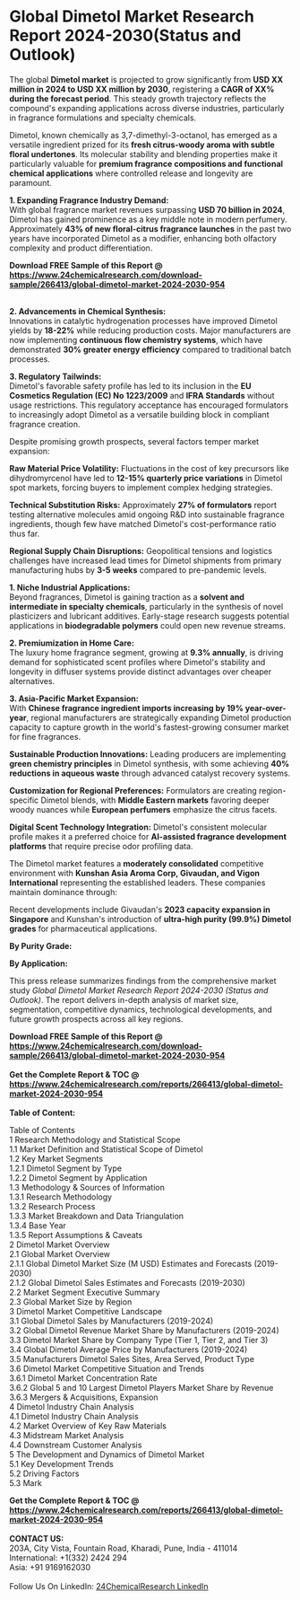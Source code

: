 <h1>Global Dimetol Market Research Report 2024-2030(Status and Outlook)</h1><p>The global <strong>Dimetol market</strong> is projected to grow significantly from <strong>USD XX million in 2024 to USD XX million by 2030</strong>, registering a <strong>CAGR of XX% during the forecast period</strong>. This steady growth trajectory reflects the compound's expanding applications across diverse industries, particularly in fragrance formulations and specialty chemicals.</p><p>Dimetol, known chemically as 3,7-dimethyl-3-octanol, has emerged as a versatile ingredient prized for its <strong>fresh citrus-woody aroma with subtle floral undertones</strong>. Its molecular stability and blending properties make it particularly valuable for <strong>premium fragrance compositions and functional chemical applications</strong> where controlled release and longevity are paramount.</p><p><strong>1. Expanding Fragrance Industry Demand:</strong><br>
With global fragrance market revenues surpassing <strong>USD 70 billion in 2024</strong>, Dimetol has gained prominence as a key middle note in modern perfumery. Approximately <strong>43% of new floral-citrus fragrance launches</strong> in the past two years have incorporated Dimetol as a modifier, enhancing both olfactory complexity and product differentiation.</p><div><b>Download FREE Sample of this Report @ 
            <a href="https://www.24chemicalresearch.com/download-sample/266413/global-dimetol-market-2024-2030-954">
            https://www.24chemicalresearch.com/download-sample/266413/global-dimetol-market-2024-2030-954</a></b></div><br><p><strong>2. Advancements in Chemical Synthesis:</strong><br>
Innovations in catalytic hydrogenation processes have improved Dimetol yields by <strong>18-22%</strong> while reducing production costs. Major manufacturers are now implementing <strong>continuous flow chemistry systems</strong>, which have demonstrated <strong>30% greater energy efficiency</strong> compared to traditional batch processes.</p><p><strong>3. Regulatory Tailwinds:</strong><br>
Dimetol's favorable safety profile has led to its inclusion in the <strong>EU Cosmetics Regulation (EC) No 1223/2009</strong> and <strong>IFRA Standards</strong> without usage restrictions. This regulatory acceptance has encouraged formulators to increasingly adopt Dimetol as a versatile building block in compliant fragrance creation.</p><p>Despite promising growth prospects, several factors temper market expansion:</p><p><strong>Raw Material Price Volatility:</strong> Fluctuations in the cost of key precursors like dihydromyrcenol have led to <strong>12-15% quarterly price variations</strong> in Dimetol spot markets, forcing buyers to implement complex hedging strategies.</p><p><strong>Technical Substitution Risks:</strong> Approximately <strong>27% of formulators</strong> report testing alternative molecules amid ongoing R&amp;D into sustainable fragrance ingredients, though few have matched Dimetol's cost-performance ratio thus far.</p><p><strong>Regional Supply Chain Disruptions:</strong> Geopolitical tensions and logistics challenges have increased lead times for Dimetol shipments from primary manufacturing hubs by <strong>3-5 weeks</strong> compared to pre-pandemic levels.</p><p><strong>1. Niche Industrial Applications:</strong><br>
Beyond fragrances, Dimetol is gaining traction as a <strong>solvent and intermediate in specialty chemicals</strong>, particularly in the synthesis of novel plasticizers and lubricant additives. Early-stage research suggests potential applications in <strong>biodegradable polymers</strong> could open new revenue streams.</p><p><strong>2. Premiumization in Home Care:</strong><br>
The luxury home fragrance segment, growing at <strong>9.3% annually</strong>, is driving demand for sophisticated scent profiles where Dimetol's stability and longevity in diffuser systems provide distinct advantages over cheaper alternatives.</p><p><strong>3. Asia-Pacific Market Expansion:</strong><br>
With <strong>Chinese fragrance ingredient imports increasing by 19% year-over-year</strong>, regional manufacturers are strategically expanding Dimetol production capacity to capture growth in the world's fastest-growing consumer market for fine fragrances.</p><p><strong>Sustainable Production Innovations:</strong> Leading producers are implementing <strong>green chemistry principles</strong> in Dimetol synthesis, with some achieving <strong>40% reductions in aqueous waste</strong> through advanced catalyst recovery systems.</p><p><strong>Customization for Regional Preferences:</strong> Formulators are creating region-specific Dimetol blends, with <strong>Middle Eastern markets</strong> favoring deeper woody nuances while <strong>European perfumers</strong> emphasize the citrus facets.</p><p><strong>Digital Scent Technology Integration:</strong> Dimetol's consistent molecular profile makes it a preferred choice for <strong>AI-assisted fragrance development platforms</strong> that require precise odor profiling data.</p><p>The Dimetol market features a <strong>moderately consolidated</strong> competitive environment with <strong>Kunshan Asia Aroma Corp, Givaudan, and Vigon International</strong> representing the established leaders. These companies maintain dominance through:</p><p>Recent developments include Givaudan's <strong>2023 capacity expansion in Singapore</strong> and Kunshan's introduction of <strong>ultra-high purity (99.9%) Dimetol grades</strong> for pharmaceutical applications.</p><p><strong>By Purity Grade:</strong></p><p><strong>By Application:</strong></p><p>This press release summarizes findings from the comprehensive market study <em>Global Dimetol Market Research Report 2024-2030 (Status and Outlook)</em>. The report delivers in-depth analysis of market size, segmentation, competitive dynamics, technological developments, and future growth prospects across all key regions.</p><div><b>Download FREE Sample of this Report @ 
            <a href="https://www.24chemicalresearch.com/download-sample/266413/global-dimetol-market-2024-2030-954">
            https://www.24chemicalresearch.com/download-sample/266413/global-dimetol-market-2024-2030-954</a></b></div><br><div><b>Get the Complete Report & TOC @ 
            <a href="https://www.24chemicalresearch.com/reports/266413/global-dimetol-market-2024-2030-954">
            https://www.24chemicalresearch.com/reports/266413/global-dimetol-market-2024-2030-954</a></b></div><br>
            <b>Table of Content:</b><p>Table of Contents<br />
1 Research Methodology and Statistical Scope<br />
1.1 Market Definition and Statistical Scope of Dimetol<br />
1.2 Key Market Segments<br />
1.2.1 Dimetol Segment by Type<br />
1.2.2 Dimetol Segment by Application<br />
1.3 Methodology & Sources of Information<br />
1.3.1 Research Methodology<br />
1.3.2 Research Process<br />
1.3.3 Market Breakdown and Data Triangulation<br />
1.3.4 Base Year<br />
1.3.5 Report Assumptions & Caveats<br />
2 Dimetol Market Overview<br />
2.1 Global Market Overview<br />
2.1.1 Global Dimetol Market Size (M USD) Estimates and Forecasts (2019-2030)<br />
2.1.2 Global Dimetol Sales Estimates and Forecasts (2019-2030)<br />
2.2 Market Segment Executive Summary<br />
2.3 Global Market Size by Region<br />
3 Dimetol Market Competitive Landscape<br />
3.1 Global Dimetol Sales by Manufacturers (2019-2024)<br />
3.2 Global Dimetol Revenue Market Share by Manufacturers (2019-2024)<br />
3.3 Dimetol Market Share by Company Type (Tier 1, Tier 2, and Tier 3)<br />
3.4 Global Dimetol Average Price by Manufacturers (2019-2024)<br />
3.5 Manufacturers Dimetol Sales Sites, Area Served, Product Type<br />
3.6 Dimetol Market Competitive Situation and Trends<br />
3.6.1 Dimetol Market Concentration Rate<br />
3.6.2 Global 5 and 10 Largest Dimetol Players Market Share by Revenue<br />
3.6.3 Mergers & Acquisitions, Expansion<br />
4 Dimetol Industry Chain Analysis<br />
4.1 Dimetol Industry Chain Analysis<br />
4.2 Market Overview of Key Raw Materials<br />
4.3 Midstream Market Analysis<br />
4.4 Downstream Customer Analysis<br />
5 The Development and Dynamics of Dimetol Market <br />
5.1 Key Development Trends<br />
5.2 Driving Factors<br />
5.3 Mark</p><div><b>Get the Complete Report & TOC @ 
            <a href="https://www.24chemicalresearch.com/reports/266413/global-dimetol-market-2024-2030-954">
            https://www.24chemicalresearch.com/reports/266413/global-dimetol-market-2024-2030-954</a></b></div><br><b>CONTACT US:</b><br>
            203A, City Vista, Fountain Road, Kharadi, Pune, India - 411014<br>
            International: +1(332) 2424 294<br>
            Asia: +91 9169162030 <br><br>
            Follow Us On LinkedIn: <a href="https://www.linkedin.com/company/24chemicalresearch/">24ChemicalResearch LinkedIn</a>